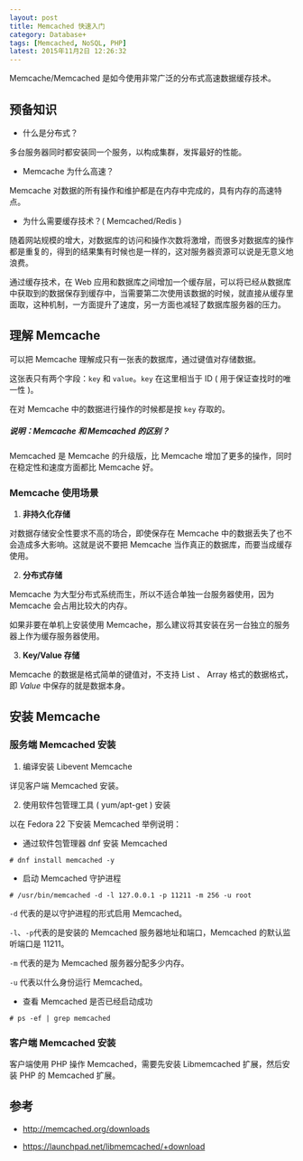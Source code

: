 ```yaml
---
layout: post
title: Memcached 快速入门
category: Database+
tags: [Memcached, NoSQL, PHP]
latest: 2015年11月2日 12:26:32
---
```


Memcache/Memcached 是如今使用非常广泛的分布式高速数据缓存技术。

预备知识
-

- 什么是分布式？

多台服务器同时都安装同一个服务，以构成集群，发挥最好的性能。

- Memcache 为什么高速？

Memcache 对数据的所有操作和维护都是在内存中完成的，具有内存的高速特点。

- 为什么需要缓存技术？( Memcached/Redis )

随着网站规模的增大，对数据库的访问和操作次数将激增，而很多对数据库的操作都是重复的，得到的结果集有时候也是一样的，这对服务器资源可以说是无意义地浪费。

通过缓存技术，在 Web 应用和数据库之间增加一个缓存层，可以将已经从数据库中获取到的数据保存到缓存中，当需要第二次使用该数据的时候，就直接从缓存里面取，这种机制，一方面提升了速度，另一方面也减轻了数据库服务器的压力。

理解 Memcache
-

可以把 Memcache 理解成只有一张表的数据库，通过键值对存储数据。

这张表只有两个字段：`key` 和 `value`。`key` 在这里相当于 ID ( 用于保证查找时的唯一性 )。

在对 Memcache 中的数据进行操作的时候都是按 `key` 存取的。

##### **说明**：Memcache 和 Memcached 的区别？

Memcached 是 Memcache 的升级版，比 Memcache 增加了更多的操作，同时在稳定性和速度方面都比 Memcache 好。

### Memcache 使用场景

1. **非持久化存储**

对数据存储安全性要求不高的场合，即使保存在 Memcache 中的数据丢失了也不会造成多大影响。这就是说不要把 Memcache 当作真正的数据库，而要当成缓存使用。

2. **分布式存储**

Memcache 为大型分布式系统而生，所以不适合单独一台服务器使用，因为 Memcache 会占用比较大的内存。

如果非要在单机上安装使用 Memcache，那么建议将其安装在另一台独立的服务器上作为缓存服务器使用。

3. **Key/Value 存储**

Memcache 的数据是格式简单的键值对，不支持 List 、 Array 格式的数据格式，即 _Value_ 中保存的就是数据本身。

安装 Memcache
-

### 服务端 Memcached 安装

1. 编译安装 Libevent Memcache

详见客户端 Memcached 安装。

2. 使用软件包管理工具 ( yum/apt-get ) 安装

以在 Fedora 22 下安装 Memcached 举例说明：

- 通过软件包管理器 dnf 安装 Memcached

```
# dnf install memcached -y
```

- 启动 Memcached 守护进程

```
# /usr/bin/memcached -d -l 127.0.0.1 -p 11211 -m 256 -u root
```

`-d` 代表的是以守护进程的形式启用 Memcached。

`-l`、`-p`代表的是安装的 Memcached 服务器地址和端口，Memcached 的默认监听端口是 11211。

`-m` 代表的是为 Memcached 服务器分配多少内存。

`-u` 代表以什么身份运行 Memcached。

- 查看 Memcached 是否已经启动成功

```
# ps -ef | grep memcached
```

### 客户端 Memcached 安装

客户端使用 PHP 操作 Memcached，需要先安装 Libmemcached 扩展，然后安装 PHP 的 Memcached 扩展。


参考
-

- <http://memcached.org/downloads>

- <https://launchpad.net/libmemcached/+download>